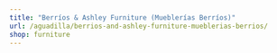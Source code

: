 ```yaml
---
title: "Berríos & Ashley Furniture (Mueblerías Berríos)"
url: /aguadilla/berrios-and-ashley-furniture-mueblerias-berrios/
shop: furniture
---
```


